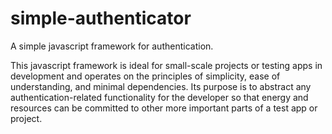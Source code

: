 # simple-authenticator
A simple javascript framework for authentication.

This javascript framework is ideal for small-scale projects or testing apps in development and operates on the principles of simplicity, ease of understanding, and minimal dependencies. Its purpose is to abstract any authentication-related functionality for the developer
so that energy and resources can be committed to other more important parts of a test app or project. 
